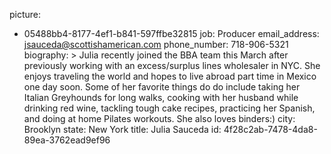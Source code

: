 picture:
  - 05488bb4-8177-4ef1-b841-597ffbe32815
job: Producer
email_address: jsauceda@scottishamerican.com
phone_number: 718-906-5321
biography: >
  Julia recently joined the BBA team this March after previously working with an excess/surplus lines
  wholesaler in NYC. She enjoys traveling the world and hopes to live abroad part time in Mexico one
  day soon. Some of her favorite things do do include taking her Italian Greyhounds for long walks,
  cooking with her husband while drinking red wine, tackling tough cake recipes, practicing her
  Spanish, and doing at home Pilates workouts. She also loves binders:)
city: Brooklyn
state: New York
title: Julia Sauceda
id: 4f28c2ab-7478-4da8-89ea-3762ead9ef96
